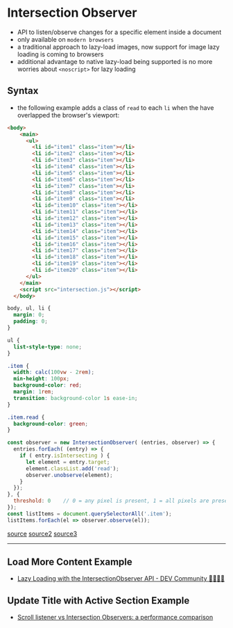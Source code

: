 # Intersection Observer

- API to listen/observe changes for a specific element inside a document
- only available on `modern browsers`
- a traditional approach to lazy-load images, now support for image lazy loading is coming to browsers
- additional advantage to native lazy-load being supported is no more worries about `<noscript>` for lazy loading

## Syntax

- the following example adds a class of `read` to each `li` when the have overlapped the browser's viewport:

```html
<body>
    <main>
      <ul>
        <li id="item1" class="item"></li>
        <li id="item2" class="item"></li>
        <li id="item3" class="item"></li>
        <li id="item4" class="item"></li>
        <li id="item5" class="item"></li>
        <li id="item6" class="item"></li>
        <li id="item7" class="item"></li>
        <li id="item8" class="item"></li>
        <li id="item9" class="item"></li>
        <li id="item10" class="item"></li>
        <li id="item11" class="item"></li>
        <li id="item12" class="item"></li>
        <li id="item13" class="item"></li>
        <li id="item14" class="item"></li>
        <li id="item15" class="item"></li>
        <li id="item16" class="item"></li>
        <li id="item17" class="item"></li>
        <li id="item18" class="item"></li>
        <li id="item19" class="item"></li>
        <li id="item20" class="item"></li>
      </ul>
    </main>
    <script src="intersection.js"></script>
  </body>
```

```css
body, ul, li {
  margin: 0;
  padding: 0;
}

ul { 
  list-style-type: none;
}

.item {
  width: calc(100vw - 2rem);
  min-height: 100px;
  background-color: red;
  margin: 1rem;
  transition: background-color 1s ease-in;
}

.item.read {
  background-color: green;
}
```

```js
const observer = new IntersectionObserver( (entries, observer) => {
  entries.forEach( (entry) => {
    if ( entry.isIntersecting ) {
      let element = entry.target;
      element.classList.add('read');
      observer.unobserve(element);
    }
  });
}, {
  threshold: 0    // 0 = any pixel is present, 1 = all pixels are present
});
const listItems = document.querySelectorAll('.item');
listItems.forEach(el => observer.observe(el));
```

[source](https://developer.mozilla.org/en-US/docs/Web/API/Intersection_Observer_API)
[source2](https://blog.bitsrc.io/lazy-loading-images-using-the-intersection-observer-api-5a913ee226d)
[source3](https://dev.to/ekafyi/lazy-loading-images-with-vanilla-javascript-2fbj)

---

## Load More Content Example

- [Lazy Loading with the IntersectionObserver API - DEV Community 👩‍💻👨‍💻](https://dev.to/aligoren/lazy-loading-with-the-intersectionobserver-api-44pe)

## Update Title with Active Section Example

- [Scroll listener vs Intersection Observers: a performance comparison](https://itnext.io/1v1-scroll-listener-vs-intersection-observers-469a26ab9eb6)
